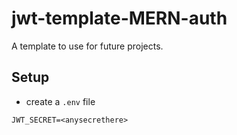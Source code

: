 # jwt-template-MERN-auth
A template to use for future projects. 

## Setup
- create a `.env` file
```
JWT_SECRET=<anysecrethere>
```
